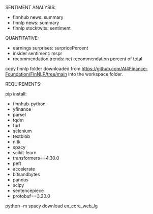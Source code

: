 SENTIMENT ANALYSIS:
- finnhub news: summary
- finnlp news: summary
- finnlp stocktwits: sentiment


QUANTITATIVE:
- earnings surprises: surpricePercent
- insider sentiment: mspr
- recommendation trends: net recommendation percent of total


copy finnlp folder downloaded from https://github.com/AI4Finance-Foundation/FinNLP/tree/main into the workspace folder.

REQUIREMENTS:

pip install:
- finnhub-python
- yfinance
- parsel
- tqdm
- furl
- selenium
- textblob
- nltk
- spacy
- scikit-learn
- transformers==4.30.0
- peft
- accelerate
- bitsandbytes
- pandas
- scipy
- sentencepiece
- protobuf==3.20.0

python -m spacy download en_core_web_lg